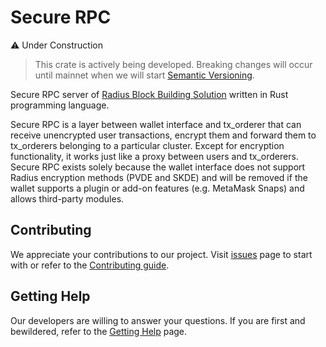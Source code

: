 # Secure RPC

:warning: Under Construction
> This crate is actively being developed. Breaking changes will occur until mainnet when we will start [Semantic Versioning](https://semver.org/).

Secure RPC server of [Radius Block Building Solution](https://github.com/radiusxyz/radius-docs-bbs/blob/main/docs/radius_block_building_solution.md) written in Rust programming language.

Secure RPC is a layer between wallet interface and tx_orderer that can receive unencrypted user transactions, encrypt them and forward them to tx_orderers belonging to a particular cluster. Except for encryption functionality, it works just like a proxy between users and tx_orderers. Secure RPC exists solely because the wallet interface does not support Radius encryption methods (PVDE and SKDE) and will be removed if the wallet supports a plugin or add-on features (e.g. MetaMask Snaps) and allows third-party modules.

## Contributing
We appreciate your contributions to our project. Visit [issues](https://github.com/radiusxyz/secure-rpc/issues) page to start with or refer to the [Contributing guide](https://github.com/radiusxyz/radius-docs-bbs/blob/main/docs/contributing_guide.md).

## Getting Help
Our developers are willing to answer your questions. If you are first and bewildered, refer to the [Getting Help](https://github.com/radiusxyz/radius-docs-bbs/blob/main/docs/getting_help.md) page.

